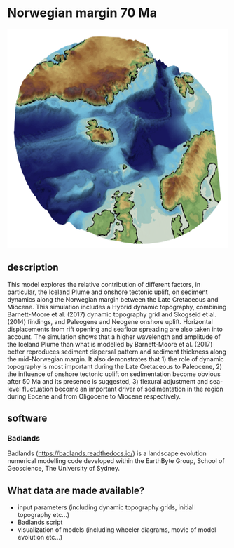 # Norwegian margin 70 Ma

<img src="images/cover_image.png" width="800" height="500"/>

## description
This model explores the relative contribution of different factors, in particular, the Iceland Plume and onshore tectonic uplift, on sediment dynamics along the Norwegian margin between the Late Cretaceous and Miocene. This simulation includes a Hybrid dynamic topography, combining Barnett-Moore et al. (2017) dynamic topography grid and Skogseid et al. (2014) findings, and Paleogene and Neogene onshore uplift. Horizontal displacements from rift opening and seafloor spreading are also taken into account. The simulation shows that a higher wavelength and amplitude of the Iceland Plume than what is modelled by Barnett-Moore et al. (2017) better reproduces sediment dispersal pattern and sediment thickness along the mid-Norwegian margin. It also demonstrates that 1) the role of dynamic topography is most important during the Late Cretaceous to Paleocene, 2) the influence of onshore tectonic uplift on sedimentation become obvious after 50 Ma and its presence is suggested, 3) flexural adjustment and sea-level fluctuation become an important driver of sedimentation in the region during Eocene and from Oligocene to Miocene respectively.


## software
### Badlands
Badlands (https://badlands.readthedocs.io/) is a landscape evolution numerical modelling code developed within the EarthByte Group, School of Geoscience, The University of Sydney.


## What data are made available?
- input parameters (including dynamic topography grids, initial topography etc...)
- Badlands script
- visualization of models (including wheeler diagrams, movie of model evolution etc...)
